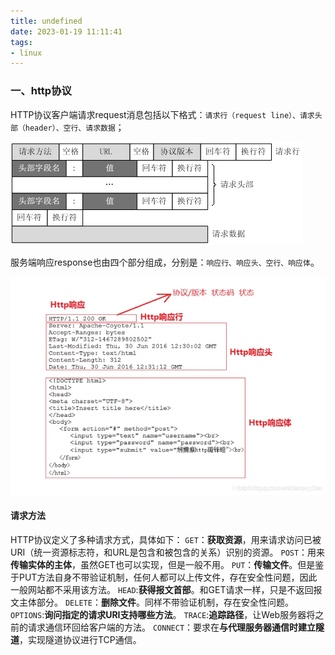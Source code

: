 ```yaml
---
title: undefined
date: 2023-01-19 11:11:41
tags:
- linux
---
```


### 一、http协议

HTTP协议客户端请求request消息包括以下格式：`请求行（request line）、请求头部（header）、空行、请求数据`；

![](./image/http协议.png)

服务端响应response也由四个部分组成，分别是：`响应行、响应头、空行、响应体`。

<img src="./image/http响应协议.png" style="zoom:80%;" />

#### 请求方法

HTTP协议定义了多种请求方式，具体如下：
`GET`：**获取资源**，用来请求访问已被URI（统一资源标志符，和URL是包含和被包含的关系）识别的资源。
`POST`：用来**传输实体的主体**，虽然GET也可以实现，但是一般不用。
`PUT`：**传输文件**。但是鉴于PUT方法自身不带验证机制，任何人都可以上传文件，存在安全性问题，因此一般网站都不采用该方法。
`HEAD`:**获得报文首部**。和GET请求一样，只是不返回报文主体部分。
`DELETE`：**删除文件**。同样不带验证机制，存在安全性问题。
`OPTIONS`:**询问指定的请求URI支持哪些方法**。
`TRACE`:**追踪路径**，让Web服务器将之前的请求通信环回给客户端的方法。
`CONNECT`：要求在**与代理服务器通信时建立隧道**，实现隧道协议进行TCP通信。